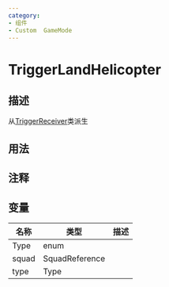 ```yaml
---
category: 
- 组件
- Custom  GameMode
---
```

# TriggerLandHelicopter
## 描述
从[TriggerReceiver](./TriggerReceiver.md)类派生
## 用法

## 注释

## 变量
| 名称 | 类型 | 描述 |
| ----------- | ----------- | ----------- |
| Type | enum |  |  
| squad | SquadReference |  |  
| type  | Type |  |  
